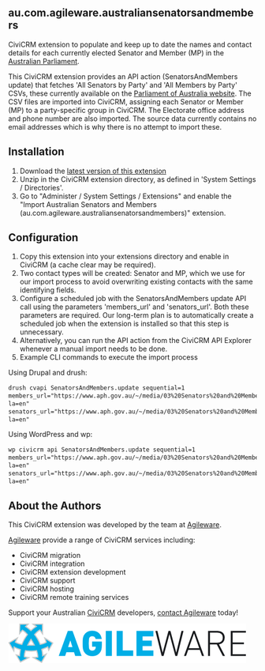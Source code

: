 au.com.agileware.australiansenatorsandmembers
------

CiviCRM extension to populate and keep up to date the names and contact details for each currently elected Senator and Member (MP) in the [Australian Parliament](https://en.wikipedia.org/wiki/Parliament_of_Australia).

This CiviCRM extension provides an API action (SenatorsAndMembers update) that fetches 'All Senators by Party' and 'All Members by Party' CSVs, these currently available on the [Parliament of Australia website](https://www.aph.gov.au/Senators_and_Members/Guidelines_for_Contacting_Senators_and_Members/Address_labels_and_CSV_files).
The CSV files are imported into CiviCRM, assigning each Senator or Member (MP) to a party-specific group in CiviCRM. The Electorate office address and phone number are also imported.
The source data currently contains no email addresses which is why there is no attempt to import these.

Installation
------

1. Download the [latest version of this extension](https://github.com/agileware/au.com.agileware.australiansenatorsandmembers/archive/master.zip)
1. Unzip in the CiviCRM extension directory, as defined in 'System Settings / Directories'.
1. Go to "Administer / System Settings / Extensions" and enable the "Import Australian Senators and Members (au.com.agileware.australiansenatorsandmembers)" extension.

Configuration
------

1. Copy this extension into your extensions directory and enable in CiviCRM (a cache clear may be required).
2. Two contact types will be created: Senator and MP, which we use for our import process to avoid overwriting existing contacts with the same identifying fields.
3. Configure a scheduled job with the SenatorsAndMembers update API call using the parameters 'members_url' and 'senators_url'. Both these parameters are required. Our long-term plan is to automatically create a scheduled job when the extension is installed so that this step is unnecessary.
4. Alternatively, you can run the API action from the CiviCRM API Explorer whenever a manual import needs to be done.
5. Example CLI commands to execute the import process

Using Drupal and drush:
```
drush cvapi SenatorsAndMembers.update sequential=1 members_url="https://www.aph.gov.au/~/media/03%20Senators%20and%20Members/Address%20Labels%20and%20CSV%20files/SurnameRepsCSV.csv?la=en" senators_url="https://www.aph.gov.au/~/media/03%20Senators%20and%20Members/Address%20Labels%20and%20CSV%20files/allsenel.csv?la=en"
```
Using WordPress and wp:
```
wp civicrm api SenatorsAndMembers.update sequential=1 members_url="https://www.aph.gov.au/~/media/03%20Senators%20and%20Members/Address%20Labels%20and%20CSV%20files/SurnameRepsCSV.csv?la=en" senators_url="https://www.aph.gov.au/~/media/03%20Senators%20and%20Members/Address%20Labels%20and%20CSV%20files/allsenel.csv?la=en"
```

About the Authors
------

This CiviCRM extension was developed by the team at [Agileware](https://agileware.com.au).

[Agileware](https://agileware.com.au) provide a range of CiviCRM services including:

  * CiviCRM migration
  * CiviCRM integration
  * CiviCRM extension development
  * CiviCRM support
  * CiviCRM hosting
  * CiviCRM remote training services

Support your Australian [CiviCRM](https://civicrm.org) developers, [contact Agileware](https://agileware.com.au/contact) today!


![Agileware](logo/agileware-logo.png)  
